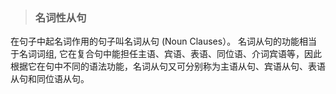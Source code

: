 >### 名词性从句
 	
在句子中起名词作用的句子叫名词从句 (Noun Clauses）。 名词从句的功能相当于名词词组, 它在复合句中能担任主语、宾语、表语、同位语、介词宾语等，因此根据它在句中不同的语法功能，名词从句又可分别称为主语从句、宾语从句、表语从句和同位语从句。